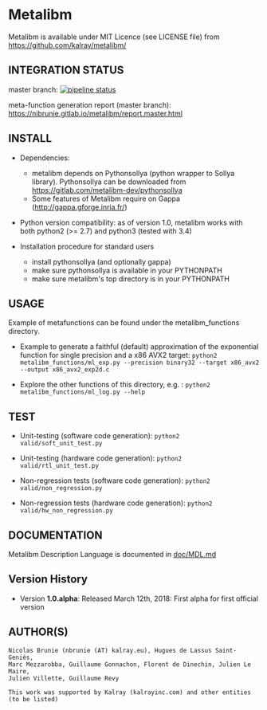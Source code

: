 # Metalibm

Metalibm is available under MIT Licence (see LICENSE file) from https://github.com/kalray/metalibm/

## INTEGRATION STATUS
master branch: [![pipeline status](https://gitlab.com/nibrunie/metalibm_github/badges/master/pipeline.svg)](https://gitlab.com/nibrunie/metalibm_github/commits/master)

meta-function generation report (master branch): https://nibrunie.gitlab.io/metalibm/report.master.html

## INSTALL


* Dependencies:
    - metalibm depends on Pythonsollya (python wrapper to Sollya library). Pythonsollya can be downloaded from https://gitlab.com/metalibm-dev/pythonsollya
    - Some features of Metalibm require on Gappa (http://gappa.gforge.inria.fr/)

* Python version compatibility: as of version 1.0, metalibm works with both python2 (>= 2.7) and python3 (tested with 3.4)


* Installation procedure for standard users
    - install pythonsollya (and optionally gappa)
    - make sure pythonsollya is available in your PYTHONPATH
    - make sure metalibm's top directory is in your PYTHONPATH

## USAGE
Example of metafunctions can be found under the metalibm_functions directory.

* Example to generate a faithful (default) approximation of the exponential function for single precision and a x86 AVX2 target:
```python2 metalibm_functions/ml_exp.py --precision binary32 --target x86_avx2 --output x86_avx2_exp2d.c ```

* Explore the other functions of this directory, e.g. :
``` python2 metalibm_functions/ml_log.py --help  ```


## TEST
* Unit-testing (software code generation):
  ``` python2 valid/soft_unit_test.py ```
* Unit-testing (hardware code generation):
  ``` python2 valid/rtl_unit_test.py ```

* Non-regression tests (software code generation):
  ``` python2 valid/non_regression.py ```
* Non-regression tests (hardware code generation):
  ``` python2 valid/hw_non_regression.py ```

## DOCUMENTATION

Metalibm Description Language is documented in [doc/MDL.md](https://github.com/kalray/metalibm/blob/master/doc/MDL.md)

## Version History

- Version **1.0.alpha**: Released March 12th, 2018: First alpha for first official version



## AUTHOR(S)

    Nicolas Brunie (nbrunie (AT) kalray.eu), Hugues de Lassus Saint-Geniès,
    Marc Mezzarobba, Guillaume Gonnachon, Florent de Dinechin, Julien Le Maire,
    Julien Villette, Guillaume Revy

    This work was supported by Kalray (kalrayinc.com) and other entities
    (to be listed)
